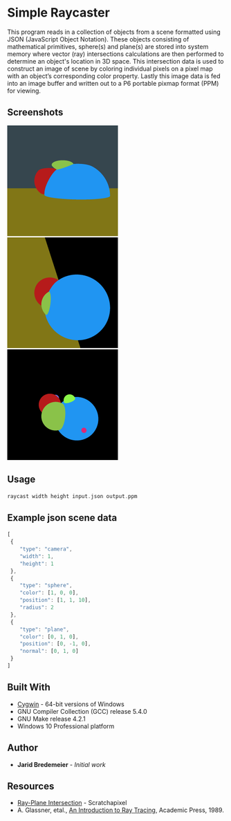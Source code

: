 # Simple Raycaster

This program reads in a collection of objects from a scene formatted using JSON (JavaScript Object Notation). These objects consisting of mathematical primitives, sphere(s) and plane(s) are stored into system memory where vector (ray) intersections calculations are then performed to determine an object's location in 3D space. This intersection data is used to construct an image of scene by coloring individual pixels on a pixel map with an object’s corresponding color property. Lastly this image data is fed into an image buffer and written out to a P6 portable pixmap format (PPM) for viewing.

## Screenshots
<img src="https://github.com/jbredeme/Raycaster/blob/master/example/png/example01.png" width="256"> <img src="https://github.com/jbredeme/Raycaster/blob/master/example/png/example02.png" width="256"> <img src="https://github.com/jbredeme/Raycaster/blob/master/example/png/example03.png" width="256">

## Usage
```c
raycast width height input.json output.ppm
```

## Example json scene data
```javascript
[
 {
    "type": "camera",
    "width": 1,
    "height": 1
 },
 {
    "type": "sphere",
    "color": [1, 0, 0],
    "position": [1, 1, 10],
    "radius": 2
 },
 {
    "type": "plane",
    "color": [0, 1, 0],
    "position": [0, -1, 0],
    "normal": [0, 1, 0]
 }
]
```
## Built With
* [Cygwin](https://cygwin.com/index.html) - 64-bit versions of Windows
* GNU Compiler Collection (GCC) release 5.4.0
* GNU Make release 4.2.1
* Windows 10 Professional platform

## Author
* **Jarid Bredemeier** - *Initial work*

## Resources
* [Ray-Plane Intersection] - Scratchapixel
* A. Glassner, etal., [An Introduction to Ray Tracing], Academic Press, 1989.

[An Introduction to Ray Tracing]: http://www.siggraph.org/education/materials/HyperGraph/raytrace/rtinter0.htm
[Ray-Plane Intersection]: http://www.scratchapixel.com/lessons/3d-basic-rendering/minimal-ray-tracer-rendering-simple-shapes/ray-plane-and-ray-disk-intersection
